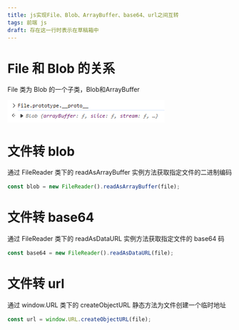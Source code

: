 ```yaml
---
title: js实现File、Blob、ArrayBuffer、base64、url之间互转
tags: 前端 js
draft: 存在这一行时表示在草稿箱中
---
```


# File 和 Blob 的关系

File 类为 Blob 的一个子类，Blob和ArrayBuffer

![Alt text](assets/base64ToBoldToFileToUrl/image.png)

# 文件转 blob

通过 FileReader 类下的 readAsArrayBuffer 实例方法获取指定文件的二进制编码

```js
const blob = new FileReader().readAsArrayBuffer(file);
```

# 文件转 base64

通过 FileReader 类下的 readAsDataURL 实例方法获取指定文件的 base64 码

```js
const base64 = new FileReader().readAsDataURL(file);
```

# 文件转 url

通过 window.URL 类下的 createObjectURL 静态方法为文件创建一个临时地址

```js
const url = window.URL.createObjectURL(file);
```
